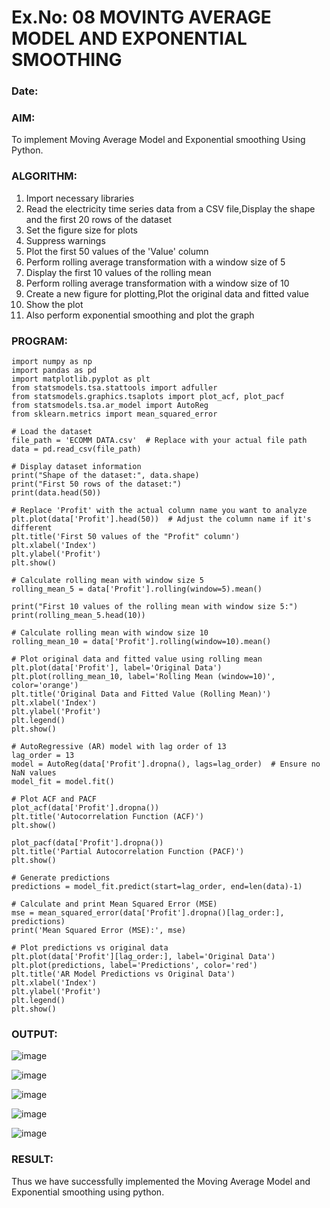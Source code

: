 # Ex.No: 08     MOVINTG AVERAGE MODEL AND EXPONENTIAL SMOOTHING
### Date: 


### AIM:
To implement Moving Average Model and Exponential smoothing Using Python.
### ALGORITHM:
1. Import necessary libraries
2. Read the electricity time series data from a CSV file,Display the shape and the first 20 rows of
the dataset
3. Set the figure size for plots
4. Suppress warnings
5. Plot the first 50 values of the 'Value' column
6. Perform rolling average transformation with a window size of 5
7. Display the first 10 values of the rolling mean
8. Perform rolling average transformation with a window size of 10
9. Create a new figure for plotting,Plot the original data and fitted value
10. Show the plot
11. Also perform exponential smoothing and plot the graph
### PROGRAM:
```
import numpy as np
import pandas as pd
import matplotlib.pyplot as plt
from statsmodels.tsa.stattools import adfuller
from statsmodels.graphics.tsaplots import plot_acf, plot_pacf
from statsmodels.tsa.ar_model import AutoReg
from sklearn.metrics import mean_squared_error

# Load the dataset
file_path = 'ECOMM DATA.csv'  # Replace with your actual file path
data = pd.read_csv(file_path)

# Display dataset information
print("Shape of the dataset:", data.shape)
print("First 50 rows of the dataset:")
print(data.head(50))

# Replace 'Profit' with the actual column name you want to analyze
plt.plot(data['Profit'].head(50))  # Adjust the column name if it's different
plt.title('First 50 values of the "Profit" column')
plt.xlabel('Index')
plt.ylabel('Profit')
plt.show()

# Calculate rolling mean with window size 5
rolling_mean_5 = data['Profit'].rolling(window=5).mean()

print("First 10 values of the rolling mean with window size 5:")
print(rolling_mean_5.head(10))

# Calculate rolling mean with window size 10
rolling_mean_10 = data['Profit'].rolling(window=10).mean()

# Plot original data and fitted value using rolling mean
plt.plot(data['Profit'], label='Original Data')
plt.plot(rolling_mean_10, label='Rolling Mean (window=10)', color='orange')
plt.title('Original Data and Fitted Value (Rolling Mean)')
plt.xlabel('Index')
plt.ylabel('Profit')
plt.legend()
plt.show()

# AutoRegressive (AR) model with lag order of 13
lag_order = 13
model = AutoReg(data['Profit'].dropna(), lags=lag_order)  # Ensure no NaN values
model_fit = model.fit()

# Plot ACF and PACF
plot_acf(data['Profit'].dropna())
plt.title('Autocorrelation Function (ACF)')
plt.show()

plot_pacf(data['Profit'].dropna())
plt.title('Partial Autocorrelation Function (PACF)')
plt.show()

# Generate predictions
predictions = model_fit.predict(start=lag_order, end=len(data)-1)

# Calculate and print Mean Squared Error (MSE)
mse = mean_squared_error(data['Profit'].dropna()[lag_order:], predictions)
print('Mean Squared Error (MSE):', mse)

# Plot predictions vs original data
plt.plot(data['Profit'][lag_order:], label='Original Data')
plt.plot(predictions, label='Predictions', color='red')
plt.title('AR Model Predictions vs Original Data')
plt.xlabel('Index')
plt.ylabel('Profit')
plt.legend()
plt.show()
```
### OUTPUT:
![image](https://github.com/user-attachments/assets/945076f3-66e9-49a2-8b2f-74769f58ce43)


![image](https://github.com/user-attachments/assets/08d6f889-3429-47ce-a0df-31ff9d0575cd)

![image](https://github.com/user-attachments/assets/29e0e003-b67b-4111-a81f-aba9c8ca677f)

![image](https://github.com/user-attachments/assets/2b66f3ef-3b25-4eab-ab13-a8a204d959f9)

![image](https://github.com/user-attachments/assets/3d4b243a-0127-4c71-91ee-bede37f14091)

### RESULT:
Thus we have successfully implemented the Moving Average Model and Exponential smoothing using python.
